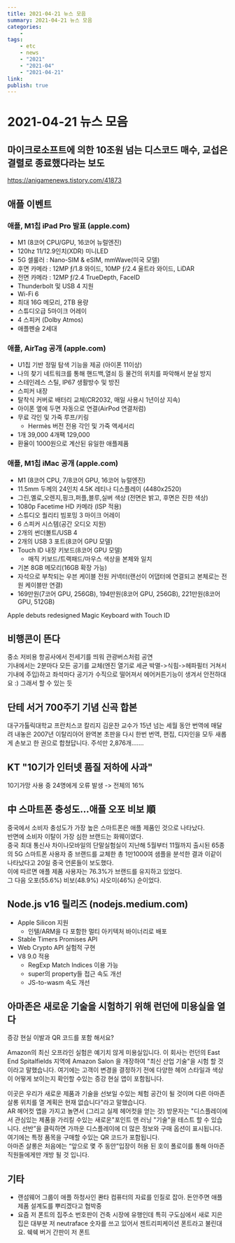 ```yaml
---
title: 2021-04-21 뉴스 모음
summary: 2021-04-21 뉴스 모음
categories:
    - 
tags:
    - etc
    - news
    - "2021"
    - "2021-04"
    - "2021-04-21"
link: 
publish: true
---
```


# 2021-04-21 뉴스 모음

## 마이크로소프트에 의한 10조원 넘는 디스코드 매수, 교섭은 결렬로 종료했다라는 보도 

<https://anigamenews.tistory.com/41873>

## 애플 이벤트

### 애플, M1칩 iPad Pro 발표  (apple.com)

- M1 (8코어 CPU/GPU, 16코어 뉴럴엔진)
- 120hz 11/12.9인치(XDR) 미니LED
- 5G 셀룰러 : Nano-SIM & eSIM, mmWave(미국 모델)
- 후면 카메라 : 12MP ƒ/1.8 와이드, 10MP ƒ/2.4 울트라 와이드, LiDAR
- 전면 카메라 : 12MP ƒ/2.4 TrueDepth, FaceID
- Thunderbolt 및 USB 4 지원
- Wi-Fi 6
- 최대 16G 메모리, 2TB 용량
- 스튜디오급 5마이크 어레이
- 4 스피커 (Dolby Atmos)
- 애플펜슬 2세대

### 애플, AirTag 공개 (apple.com)

- U1칩 기반 정밀 탐색 기능을 제공 (아이폰 11이상)
- 나의 찾기 네트워크를 통해 핸드백,열쇠 등 물건의 위치를 파악해서 분실 방지
- 스테인레스 스틸, IP67 생활방수 및 방진
- 스피커 내장
- 탈착식 커버로 배터리 교체(CR2032, 매일 사용시 1년이상 지속)
- 아이폰 옆에 두면 자동으로 연결(AirPod 연결처럼)
- 무료 각인 및 가죽 루프/키링
  - Hermès 버전 전용 각인 및 가죽 액세서리
- 1개 39,000 4개팩 129,000
- 환율이 1000원으로 계산된 유일한 애플제품

### 애플, M1칩 iMac 공개 (apple.com)

- M1 (8코어 CPU, 7/8코어 GPU, 16코어 뉴럴엔진)
- 11.5mm 두께의 24인치 4.5K 레티나 디스플레이 (4480x2520)
- 그린,옐로,오렌지,핑크,퍼플,블루,실버 색상 (전면은 밝고, 후면은 진한 색상)
- 1080p Facetime HD 카메라 (ISP 적용)
- 스튜디오 퀄리티 빔포밍 3 마이크 어레이
- 6 스피커 시스템(공간 오디오 지원)
- 2개의 썬더볼트/USB 4
- 2개의 USB 3 포트(8코어 GPU 모델)
- Touch ID 내장 키보드(8코어 GPU 모델)
  - 매직 키보드/트랙패드/마우스 색상을 본체와 일치
- 기본 8GB 메모리(16GB 확장 가능)
- 자석으로 부착되는 우븐 케이블 전원 커넥터(랜선이 어댑터에 연결되고 본체로는 전원 케이블만 연결)
- 169만원(7코어 GPU, 256GB), 194만원(8코어 GPU, 256GB), 221만원(8코어 GPU, 512GB)

Apple debuts redesigned Magic Keyboard with Touch ID

## 비행콘이 뜬다

중소 저비용 항공사에서 전세기를 띄워 관광버스처럼 공연  
기내에서는 2분마다 모든 공기를 교체(엔진 열기로 세균 박멸->식힘->헤파필터 거쳐서 기내에 주입)하고 좌석마다 공기가 수직으로 떨어져서 에어커튼기능이 생겨서 안전하대요 :) 그래서 할 수 있는 듯

## 단테 서거 700주기 기념 신곡 합본

대구가톨릭대학교 프란치스코 칼리지 김운찬 교수가 15년 넘는 세월 동안 번역에 매달려 내놓은 2007년 이탈리아어 완역본 초판을 다시 한번 번역, 편집, 디자인을 모두 새롭게 손보고 한 권으로 합쳤답니다. 주석만 2,876개.......

## KT "10기가 인터넷 품질 저하에 사과" 

10기가망 사용 중 24명에게 오류 발생 -> 전체의 16%

## 中 스마트폰 충성도...애플 오포 비보 順

중국에서 소비자 충성도가 가장 높은 스마트폰은 애플 제품인 것으로 나타났다.  
반면에 소비자 이탈이 가장 심한 브랜드는 화웨이였다.  
중국 최대 통신사 차이나모바일의 단말실험실이 지난해 5월부터 11월까지 출시된 65종의 5G 스마트폰 사용자 중 브랜드를 교체한 총 1만1000여 샘플을 분석한 결과 이같이 나타났다고 20일 중국 언론들이 보도했다.  
이에 따르면 애플 제품 사용자는 76.3%가 브랜드를 유지하고 있었다.  
그 다음 오포(55.6%) 비보(48.9%) 샤오미(46%) 순이었다.

## Node.js v16 릴리즈 (nodejs.medium.com)

- Apple Silicon 지원
  - 인텔/ARM을 다 포함한 멀티 아키텍처 바이너리로 배포
- Stable Timers Promises API
- Web Crypto API 실험적 구현
- V8 9.0 적용
  - RegExp Match Indices 이용 가능
  - super의 property들 접근 속도 개선
  - JS-to-wasm 속도 개선

## 아마존은 새로운 기술을 시험하기 위해 런던에 미용실을 열다

증강 현실 이발과 QR 코드를 포함 해서요?

Amazon의 최신 오프라인 실험은 예기치 않게 미용실입니다. 이 회사는 런던의 East End Spitalfields 지역에 Amazon Salon 을 개장하여 "최신 산업 기술"을 시험 할 것이라고 말했습니다. 여기에는 고객이 변경을 결정하기 전에 다양한 헤어 스타일과 색상이 어떻게 보이는지 확인할 수있는 증강 현실 앱이 포함됩니다.

이곳은 우리가 새로운 제품과 기술을 선보일 수있는 체험 공간이 될 것이며 다른 아마존 살롱 위치를 열 계획은 현재 없습니다"라고 말했습니다.  
 AR 헤어컷 앱을 가지고 놀면서 (그리고 실제 헤어컷을 얻는 것) 방문자는 "디스플레이에서 관심있는 제품을 가리킬 수있는 새로운"포인트 앤 러닝 "기술"을 테스트 할 수 있습니다. 선반”을 클릭하면 가까운 디스플레이에 더 많은 정보와 구매 옵션이 표시됩니다. 여기에는 특정 품목을 구매할 수있는 QR 코드가 포함됩니다.  
 아마존 살롱은 처음에는 “앞으로 몇 주 동안”입장이 허용 된 호이 폴로이를 통해 아마존 직원들에게만 개방 될 것 입니다.

## 기타

- 랜섬웨어 그룹이 애플 하청사인 콴타 컴퓨터의 자료를 인질로 잡아. 돈안주면 애플 제품 설계도를 뿌리겠다고 협박중
- 요즘 저 폰트의 집주소 번호판이 건축 시장에 유행인데 특히 구도심에서 새로 지은 집은 대부분 저 neutraface 숫자를 쓰고 있어서 젠트리피케이션 폰트라고 불린대요. 쉑쉑 버거 간판이 저 폰트
